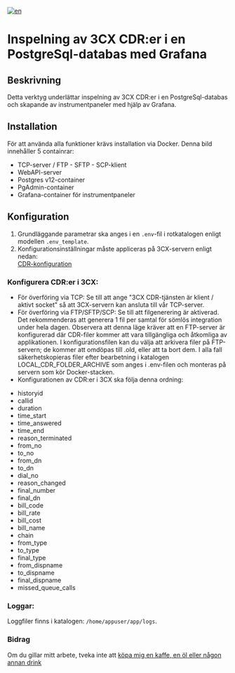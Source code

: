 
[![en](https://img.shields.io/badge/lang-en-red.svg)](https://github.com/dorel14/3CX-Cdr-Tcp-Server/blob/master/README.md)

# Inspelning av 3CX CDR:er i en PostgreSql-databas med Grafana

## Beskrivning
Detta verktyg underlättar inspelning av 3CX CDR:er i en PostgreSql-databas och skapande av instrumentpaneler med hjälp av Grafana.

## Installation
För att använda alla funktioner krävs installation via Docker. Denna bild innehåller 5 containrar:
- TCP-server / FTP - SFTP - SCP-klient
- WebAPI-server
- Postgres v12-container
- PgAdmin-container
- Grafana-container för instrumentpaneler

## Konfiguration
1. Grundläggande parametrar ska anges i en `.env`-fil i rotkatalogen enligt modellen `.env_template`.
2. Konfigurationsinställningar måste appliceras på 3CX-servern enligt nedan:
</br><a href="https://www.3cx.com/docs/cdr-call-data-records">CDR-konfiguration</a>

### Konfigurera CDR:er i 3CX:
- För överföring via TCP: Se till att ange "3CX CDR-tjänsten är klient / aktivt socket" så att 3CX-servern kan ansluta till vår TCP-server.
- För överföring via FTP/SFTP/SCP: Se till att filgenerering är aktiverad. Det rekommenderas att generera 1 fil per samtal för sömlös integration under hela dagen. Observera att denna läge kräver att en FTP-server är konfigurerad där CDR-filer kommer att vara tillgängliga och åtkomliga av applikationen. I konfigurationsfilen kan du välja att arkivera filer på FTP-servern; de kommer att omdöpas till .old, eller att ta bort dem. I alla fall säkerhetskopieras filer efter bearbetning i katalogen LOCAL_CDR_FOLDER_ARCHIVE som anges i .env-filen och monteras på servern som kör Docker-stacken.
- Konfigurationen av CDR:er i 3CX ska följa denna ordning:
<ul>
<li>historyid</li>
<li>callid</li>
<li>duration</li>
<li>time_start</li>
<li>time_answered</li>
<li>time_end</li>
<li>reason_terminated</li>
<li>from_no</li>
<li>to_no</li>
<li>from_dn</li>
<li>to_dn</li>
<li>dial_no</li>
<li>reason_changed</li>
<li>final_number</li>
<li>final_dn</li>
<li>bill_code</li>
<li>bill_rate</li>
<li>bill_cost</li>
<li>bill_name</li>
<li>chain</li>
<li>from_type</li>
<li>to_type</li>
<li>final_type</li>
<li>from_dispname</li>
<li>to_dispname</li>
<li>final_dispname</li>
<li>missed_queue_calls</li>
</ul>

### Loggar:
Loggfiler finns i katalogen: `/home/appuser/app/logs`.

### Bidrag
Om du gillar mitt arbete, tveka inte att [köpa mig en kaffe, en öl eller någon annan drink](https://buymeacoffee.com/dorel14)